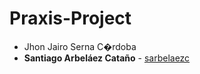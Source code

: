 # Praxis-Project

* Jhon Jairo Serna C�rdoba
* **Santiago Arbeláez Cataño** - [sarbelaezc](https://github.com/sarbelaezc)

